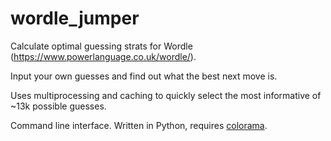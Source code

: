 # wordle_jumper

Calculate optimal guessing strats for Wordle (https://www.powerlanguage.co.uk/wordle/).

Input your own guesses and find out what the best next move is.

Uses multiprocessing and caching to quickly select the most informative of ~13k possible guesses.

Command line interface. Written in Python, requires [colorama](https://pypi.org/project/colorama/).